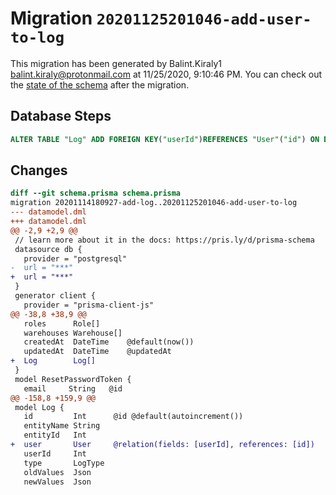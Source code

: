 # Migration `20201125201046-add-user-to-log`

This migration has been generated by Balint.Kiraly1 <balint.kiraly@protonmail.com> at 11/25/2020, 9:10:46 PM.
You can check out the [state of the schema](./schema.prisma) after the migration.

## Database Steps

```sql
ALTER TABLE "Log" ADD FOREIGN KEY("userId")REFERENCES "User"("id") ON DELETE CASCADE ON UPDATE CASCADE
```

## Changes

```diff
diff --git schema.prisma schema.prisma
migration 20201114180927-add-log..20201125201046-add-user-to-log
--- datamodel.dml
+++ datamodel.dml
@@ -2,9 +2,9 @@
 // learn more about it in the docs: https://pris.ly/d/prisma-schema
 datasource db {
   provider = "postgresql"
-  url = "***"
+  url = "***"
 }
 generator client {
   provider = "prisma-client-js"
@@ -38,8 +38,9 @@
   roles      Role[]
   warehouses Warehouse[]
   createdAt  DateTime    @default(now())
   updatedAt  DateTime    @updatedAt
+  Log        Log[]
 }
 model ResetPasswordToken {
   email     String   @id
@@ -158,8 +159,9 @@
 model Log {
   id         Int      @id @default(autoincrement())
   entityName String
   entityId   Int
+  user       User     @relation(fields: [userId], references: [id])
   userId     Int
   type       LogType
   oldValues  Json
   newValues  Json
```


